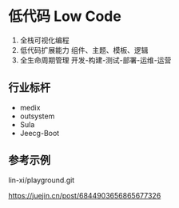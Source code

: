 # 低代码 Low Code 
1. 全栈可视化编程
2. 低代码扩展能力
组件、主题、模板、逻辑
3. 全生命周期管理
开发-构建-测试-部署-运维-运营

## 行业标杆
- medix 
- outsystem
- Sula
- Jeecg-Boot

## 参考示例
lin-xi/playground.git

https://juejin.cn/post/6844903656865677326